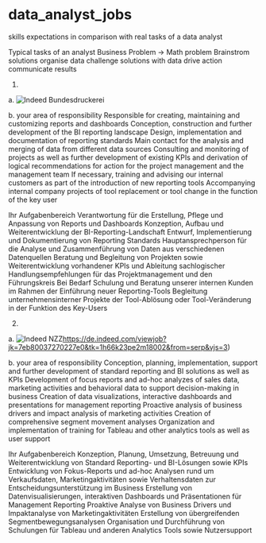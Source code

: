 # data_analyst_jobs
skills expectations in comparison with real tasks of a data analyst

Typical tasks of an analyst
Business Problem -> Math problem
Brainstrom solutions
organise data
challenge solutions with data
drive action
communicate results


1.
a.
![Indeed Bundesdruckerei](https://de.indeed.com/viewjob?jk=c4eddc630eecba54&tk=1h66juf2rk9a7800&from=serp&vjs=3&advn=119639324315341&adid=414966955&ad=-6NYlbfkN0DyuDy2M-szmsHGjKsVS3Bc773DuO6UZtUIJvjVVzOKsO083eA9UilbzxbF1C4-gjgdigOGub41psZL1_sZVD3N0sSJ9J089BXXZCT6jotjtRIxW-576-VXNXf60nL-5RU6A8DbFJ-Ed0cTbOVwHstoqPUwZCXJ7VYBNrDx25DahF4EADI9UIJh9Df31zuHWcFSPUGbonQMO99fbgL9_jXIBYNo3oGJ_bqZLTeqLb93WLzK0h0kw_8MC0tYP-E_4y4UFi2HUZvyjJKE0HMPnQhFaR_UlvuJ7zvNura7K8A82GzS-EgAXigT2fNI2NoDZzC2RwYWrRui0gxwsA5-sXV5otOfvEOD3OL_J5RMKiniK0uz0ee5T_q6vvwFPDw8caPrllonDKkq2sp1D9OXMOjNxGQf09jEnIUkkMvPsUkd8w==&xkcb=SoBm-_M3MGv4YQAxbL0JbzkdCdPP&sjdu=2LHwMAfKPrs9mdX4imaLAxnaVtW26-mprJQm3cBsBUwdduNYoseY5tq46C2HBAfqc3Rn8pbeaKIzfqfgm17c9iFmX6ZnHahTOZZkh2ikJhLQmMwets69sBo4cmKPiTGX7TmQZLFZIYMRWMZSGQbk0uRgIEKa5-GVUHB_rZ-oJTpmZRfXs82CUFRBf8Q9K9YSV9KtNLLeeY9631R3TDwkJQ)

b.
your area of ​​responsibility
Responsible for creating, maintaining and customizing reports and dashboards
Conception, construction and further development of the BI reporting landscape
Design, implementation and documentation of reporting standards
Main contact for the analysis and merging of data from different data sources
Consulting and monitoring of projects as well as further development of existing KPIs and derivation of logical recommendations for action for the project management and the management team
If necessary, training and advising our internal customers as part of the introduction of new reporting tools
Accompanying internal company projects of tool replacement or tool change in the function of the key user

Ihr Aufgabenbereich
Verantwortung für die Erstellung, Pflege und Anpassung von Reports und Dashboards
Konzeption, Aufbau und Weiterentwicklung der BI-Reporting-Landschaft
Entwurf, Implementierung und Dokumentierung von Reporting Standards
Hauptansprechperson für die Analyse und Zusammenführung von Daten aus verschiedenen Datenquellen
Beratung und Begleitung von Projekten sowie Weiterentwicklung vorhandener KPIs und Ableitung sachlogischer Handlungsempfehlungen für das Projektmanagement und den Führungskreis
Bei Bedarf Schulung und Beratung unserer internen Kunden im Rahmen der Einführung neuer Reporting-Tools
Begleitung unternehmensinterner Projekte der Tool-Ablösung oder Tool-Veränderung in der Funktion des Key-Users



2.
a.
![Indeed NZZ](https://de.indeed.com/viewjob?jk=7eb80037270227e0&tk=1h66k23pe2m18002&from=serp&vjs=3)https://de.indeed.com/viewjob?jk=7eb80037270227e0&tk=1h66k23pe2m18002&from=serp&vjs=3)

b.
your area of ​​responsibility
Conception, planning, implementation, support and further development of standard reporting and BI solutions as well as KPIs
Development of focus reports and ad-hoc analyzes of sales data, marketing activities and behavioral data to support decision-making in business
Creation of data visualizations, interactive dashboards and presentations for management reporting
Proactive analysis of business drivers and impact analysis of marketing activities
Creation of comprehensive segment movement analyses
Organization and implementation of training for Tableau and other analytics tools as well as user support

Ihr Aufgabenbereich
Konzeption, Planung, Umsetzung, Betreuung und Weiterentwicklung von Standard Reporting- und BI-Lösungen sowie KPIs
Entwicklung von Fokus-Reports und ad-hoc Analysen rund um Verkaufsdaten, Marketingaktivitäten sowie Verhaltensdaten zur Entscheidungsunterstützung im Business
Erstellung von Datenvisualisierungen, interaktiven Dashboards und Präsentationen für Management Reporting
Proaktive Analyse von Business Drivers und Impaktanalyse von Marketingaktivitäten
Erstellung von übergreifenden Segmentbewegungsanalysen
Organisation und Durchführung von Schulungen für Tableau und anderen Analytics Tools sowie Nutzersupport

